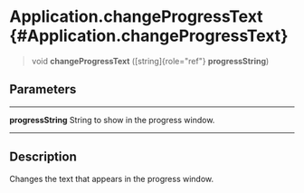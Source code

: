Application.changeProgressText {#Application.changeProgressText}
==============================

> void **changeProgressText** ([string]{role="ref"} **progressString**)

Parameters
----------

  -------------------- ----------------------------------------
  **progressString**   String to show in the progress window.
  -------------------- ----------------------------------------

Description
-----------

Changes the text that appears in the progress window.
